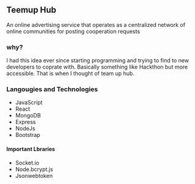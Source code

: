 ## Teemup Hub
An online advertising service that operates as a centralized network of online communities for posting cooperation requests

### why?
I had this idea ever since starting programming and trying to find to new developers to coprate with. Basically something like Hackthon but more accessible. That is when I thought of team up hub.

### Langougies and Technologies
- JavaScript
- React 
- MongoDB
- Express
- NodeJs
- Bootstrap

#### Important Lbraries
- Socket.io
- Node.bcrypt.js
- Jsonwebtoken

